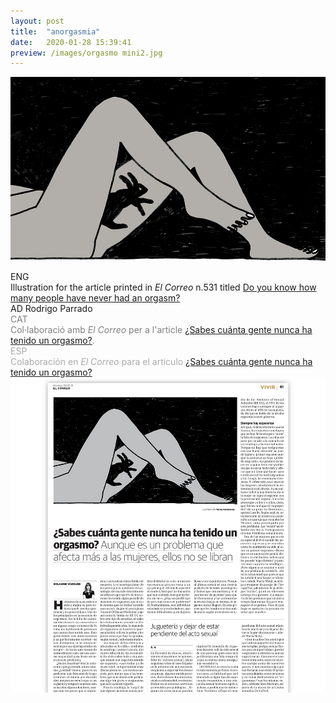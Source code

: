 ```yaml
---
layout: post
title:  "anorgasmia"
date:   2020-01-28 15:39:41
preview: /images/orgasmo mini2.jpg
---
```




![Picture 1](/images/orgasmo.jpg)

<div class="column">

  <div class="row">
  ENG<br>
  Illustration for the article printed in <i> El Correo </i> n.531 titled <a href="https://www.elcorreo.com/vivir/relaciones-humanas/sabes-gente-nunca-20211019142752-ntrc.html">Do you know how many people have never had an orgasm?</a><br>
  AD Rodrigo Parrado

  </div>

  <div class="row">
  <font color="#808080">
  CAT<br>
  Col·laboració amb <i> El Correo </i> per a l'article <a href="https://www.elcorreo.com/vivir/relaciones-humanas/sabes-gente-nunca-20211019142752-ntrc.html">¿Sabes cuánta gente nunca ha tenido un orgasmo?</a>.</font><br>

  </div>

  <div class="row">
  <font color="#A9A9A9">
  ESP<br>
   Colaboración en <i> El Correo </i> para el articulo <a href="https://www.elcorreo.com/vivir/relaciones-humanas/sabes-gente-nunca-20211019142752-ntrc.html">¿Sabes cuánta gente nunca ha tenido un orgasmo?</a></font><br>
  </div>

  </div>

<div class="column">

 <img src="/images/orgasmo paper.jpg" alt="drawing">
   </div>
